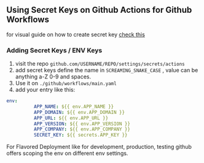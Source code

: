 ## Using Secret Keys on Github Actions for Github Workflows

for visual guide on how to create secret key [check this](https://github.com/Azure/actions-workflow-samples/blob/master/assets/create-secrets-for-GitHub-workflows.md)

### Adding Secret Keys / ENV Keys
1. visit the repo `github.com/USERNAME/REPO/settings/secrets/actions`
2. add secret keys define the name in `SCREAMING_SNAKE_CASE` , value can be anything a-Z 0-9 and spaces.
3. Use it on `./github/workflows/main.yaml`
4. add your entry like this:

```yaml
env:
          APP_NAME: ${{ env.APP_NAME }}
          APP_DOMAIN: ${{ env.APP_DOMAIN }}
          APP_URL: ${{ env.APP_URL }}
          APP_VERSION: ${{ env.APP_VERSION }}
          APP_COMPANY: ${{ env.APP_COMPANY }}
          SECRET_KEY: ${{ secrets.APP_KEY }}
```

For Flavored Deployment like for development, production, testing
github offers scoping the env on different env settings.